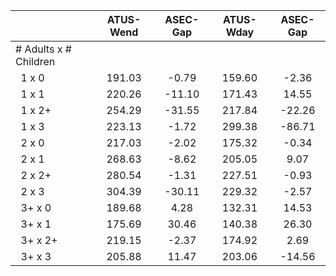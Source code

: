 
|                      |    ATUS-Wend |     ASEC-Gap |    ATUS-Wday |     ASEC-Gap |
| -------------------- | :----------: | :----------: | :----------: | :----------: |
| # Adults x # Children |              |              |              |              |
| &nbsp;&nbsp;1 x 0    |       191.03 |        -0.79 |       159.60 |        -2.36 |
| &nbsp;&nbsp;1 x 1    |       220.26 |       -11.10 |       171.43 |        14.55 |
| &nbsp;&nbsp;1 x 2+   |       254.29 |       -31.55 |       217.84 |       -22.26 |
| &nbsp;&nbsp;1 x 3    |       223.13 |        -1.72 |       299.38 |       -86.71 |
| &nbsp;&nbsp;2 x 0    |       217.03 |        -2.02 |       175.32 |        -0.34 |
| &nbsp;&nbsp;2 x 1    |       268.63 |        -8.62 |       205.05 |         9.07 |
| &nbsp;&nbsp;2 x 2+   |       280.54 |        -1.31 |       227.51 |        -0.93 |
| &nbsp;&nbsp;2 x 3    |       304.39 |       -30.11 |       229.32 |        -2.57 |
| &nbsp;&nbsp;3+ x 0   |       189.68 |         4.28 |       132.31 |        14.53 |
| &nbsp;&nbsp;3+ x 1   |       175.69 |        30.46 |       140.38 |        26.30 |
| &nbsp;&nbsp;3+ x 2+  |       219.15 |        -2.37 |       174.92 |         2.69 |
| &nbsp;&nbsp;3+ x 3   |       205.88 |        11.47 |       203.06 |       -14.56 |

